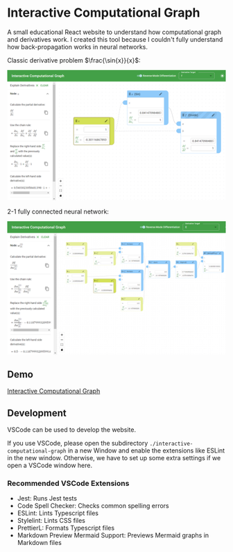 # Interactive Computational Graph

A small educational React website to understand how computational graph and derivatives work. I created this tool because I couldn't fully understand how back-propagation works in neural networks.

Classic derivative problem $\frac{\sin{x}}{x}$:

![screenshot 1](./screenshots/screenshot1.png "Screenshot 1")

2-1 fully connected neural network:

![screenshot 2](./screenshots/screenshot2.png "Screenshot 2")

## Demo

[Interactive Computational Graph](https://sc420.github.io/interactive-computational-graph/)

## Development

VSCode can be used to develop the website.

If you use VSCode, please open the subdirectory `./interactive-computational-graph` in a new Window and enable the extensions like ESLint in the new window. Otherwise, we have to set up some extra settings if we open a VSCode window here.

### Recommended VSCode Extensions

- Jest: Runs Jest tests
- Code Spell Checker: Checks common spelling errors
- ESLint: Lints Typescript files
- Stylelint: Lints CSS files
- PrettierL: Formats Typescript files
- Markdown Preview Mermaid Support: Previews Mermaid graphs in Markdown files
